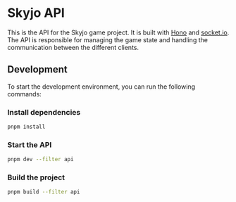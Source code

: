 # Skyjo API

This is the API for the Skyjo game project. It is built with [Hono](https://hono.dev/) and [socket.io](https://socket.io/). The API is responsible for managing the game state and handling the communication between the different clients.

## Development

To start the development environment, you can run the following commands:

### Install dependencies

```bash
pnpm install
```

### Start the API

```bash
pnpm dev --filter api
```

### Build the project

```bash
pnpm build --filter api
```
